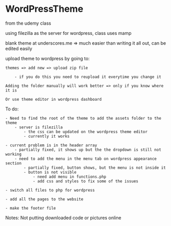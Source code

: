 # WordPressTheme

from the udemy class

using filezilla as the server for wordpress, class uses mamp

blank theme at underscores.me
	 => much easier than writing it all out, can be edited easily

upload theme to wordpress by going to:

	themes => add new => upload zip file
	
		- if you do this you need to reupload it everytime you change it
		
	Adding the folder manually will work better => only if you know where it is
	
	Or use theme editor in wordpress dashboard

To do: 

	- Need to find the root of the theme to add the assets folder to the theme 
		- server is filezilla
			- the css can be updated on the wordpress theme editor
			- currently it works
	
	- current problem is in the header array 
		- partially fixed, it shows up but the the dropdown is still not working
		- need to add the menu in the menu tab on wordpress appearance section
			- partially fixed, button shows, but the menu is not inside it
			- button is not visible
				- need add menu in functions.php
				- add css and styles to fix some of the issues

	- switch all files to php for wordpress
	
	- add all the pages to the website
	
	- make the footer file
		

Notes:
Not putting downloaded code or pictures online
